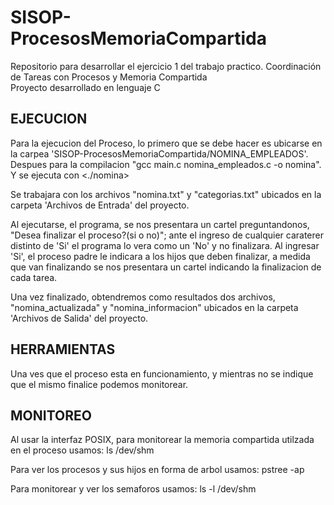 # SISOP-ProcesosMemoriaCompartida
Repositorio para desarrollar el ejercicio 1 del trabajo practico. Coordinación de Tareas con Procesos y Memoria Compartida  
Proyecto desarrollado en lenguaje C 

EJECUCION
-------------------------------------------------------------------------
Para la ejecucion del Proceso, lo primero que se debe hacer es ubicarse en la carpea 'SISOP-ProcesosMemoriaCompartida/NOMINA_EMPLEADOS'.
Despues para la compilacion "gcc main.c nomina_empleados.c -o nomina". Y se ejecuta con <./nomina>

Se trabajara con los archivos "nomina.txt" y "categorias.txt" ubicados en la carpeta 'Archivos de Entrada' del proyecto.

Al ejecutarse, el programa, se nos presentara un cartel preguntandonos, "Desea finalizar el proceso?(si o no)"; ante el ingreso de cualquier caraterer
distinto de 'Si' el programa lo vera como un 'No' y no finalizara. Al ingresar 'Si', el proceso padre le indicara a los hijos que deben finalizar, a 
medida que van finalizando se nos presentara un cartel indicando la finalizacion de cada tarea. 

Una vez finalizado, obtendremos como resultados dos archivos, "nomina_actualizada" y "nomina_informacion" ubicados en la carpeta 'Archivos de Salida' del proyecto.


HERRAMIENTAS
-------------------------------------------------------------------------
Una ves que el proceso esta en funcionamiento, y mientras no se indique que el mismo finalice podemos monitorear.


MONITOREO
-------
Al usar la interfaz POSIX, para monitorear la memoria compartida utilzada en el proceso usamos:
ls /dev/shm

Para ver los procesos y sus hijos en forma de arbol usamos:
pstree -ap

Para monitorear y ver los semaforos usamos:
ls -l /dev/shm